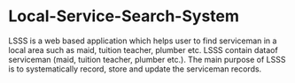 # Local-Service-Search-System
LSSS is a web based application which helps user to find serviceman  in a local area such as maid, tuition teacher, plumber etc. LSSS contain dataof serviceman (maid, tuition teacher, plumber etc.). The main purpose of LSSS is to systematically record, store and update the serviceman  records.

